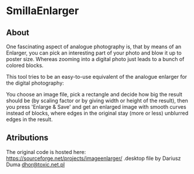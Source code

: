 # SmillaEnlarger

## About
One fascinating aspect of analogue photography is, that by means of an Enlarger, you can pick an interesting part of your photo and blow it up to poster size. Whereas zooming into a digital photo just leads to a bunch of colored blocks.

This tool tries to be an easy-to-use equivalent of the analogue enlarger for the digital photography:

You choose an image file, pick a rectangle and decide how big the result should be (by scaling factor or by giving width or height of the result), then you press 'Enlarge & Save' and get an enlarged image with smooth curves instead of blocks, where edges in the original stay (more or less) unblurred edges in the result.


## Atributions
The original code is hosted here: https://sourceforge.net/projects/imageenlarger/
.desktop file by Dariusz Duma <dhor@toxic.net.pl>
